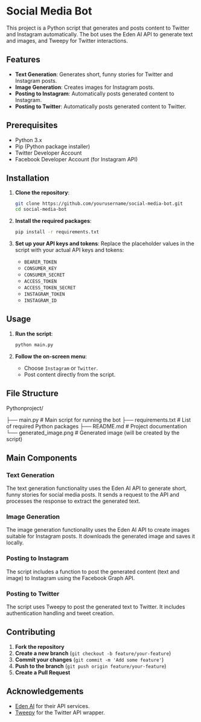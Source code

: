 # Social Media Bot

This project is a Python script that generates and posts content to Twitter and Instagram automatically. The bot uses the Eden AI API to generate text and images, and Tweepy for Twitter interactions.

## Features

- **Text Generation**: Generates short, funny stories for Twitter and Instagram posts.
- **Image Generation**: Creates images for Instagram posts.
- **Posting to Instagram**: Automatically posts generated content to Instagram.
- **Posting to Twitter**: Automatically posts generated content to Twitter.

## Prerequisites

- Python 3.x
- Pip (Python package installer)
- Twitter Developer Account
- Facebook Developer Account (for Instagram API)

## Installation

1. **Clone the repository**:
    ```sh
    git clone https://github.com/yourusername/social-media-bot.git
    cd social-media-bot
    ```

2. **Install the required packages**:
    ```sh
    pip install -r requirements.txt
    ```

3. **Set up your API keys and tokens**:
   Replace the placeholder values in the script with your actual API keys and tokens:
    - `BEARER_TOKEN`
    - `CONSUMER_KEY`
    - `CONSUMER_SECRET`
    - `ACCESS_TOKEN`
    - `ACCESS_TOKEN_SECRET`
    - `INSTAGRAM_TOKEN`
    - `INSTAGRAM_ID`

## Usage

1. **Run the script**:
    ```sh
    python main.py
    ```

2. **Follow the on-screen menu**:
    - Choose `Instagram` or `Twitter`.
    - Post content directly from the script.

## File Structure
Pythonproject/


├── main.py                # Main script for running the bot
├── requirements.txt       # List of required Python packages
├── README.md              # Project documentation
└── generated_image.png    # Generated image (will be created by the script)



## Main Components

### Text Generation

The text generation functionality uses the Eden AI API to generate short, funny stories for social media posts. It sends a request to the API and processes the response to extract the generated text.

### Image Generation

The image generation functionality uses the Eden AI API to create images suitable for Instagram posts. It downloads the generated image and saves it locally.

### Posting to Instagram

The script includes a function to post the generated content (text and image) to Instagram using the Facebook Graph API.

### Posting to Twitter

The script uses Tweepy to post the generated text to Twitter. It includes authentication handling and tweet creation.

## Contributing

1. **Fork the repository**
2. **Create a new branch** (`git checkout -b feature/your-feature`)
3. **Commit your changes** (`git commit -m 'Add some feature'`)
4. **Push to the branch** (`git push origin feature/your-feature`)
5. **Create a Pull Request**

## Acknowledgements

- [Eden AI](https://edenai.co) for their API services.
- [Tweepy](https://www.tweepy.org/) for the Twitter API wrapper.

